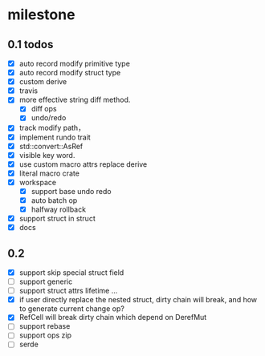 # milestone

## 0.1 todos

- [x] auto record modify primitive type
- [x] auto record modify struct type
- [x] custom derive
- [x] travis
- [x] more effective string diff method.
    - [x] diff ops
    - [x] undo/redo
- [x] track modify path，
- [x] implement rundo trait
- [x] std::convert::AsRef
- [x] visible key word.
- [x] use custom macro attrs replace derive
- [x] literal macro crate
- [x] workspace
    - [x] support base undo redo
    - [x] auto batch op
    - [x] halfway rollback

- [x] support struct in struct
- [x] docs
## 0.2

- [x] support skip special struct field
- [ ] support generic
- [ ] support struct attrs lifetime ...
- [x] if user directly replace the nested struct, dirty chain will break, and how to generate current change op?
- [x] RefCell will break dirty chain which depend on DerefMut
- [ ] support rebase
- [ ] support ops zip
- [ ] serde